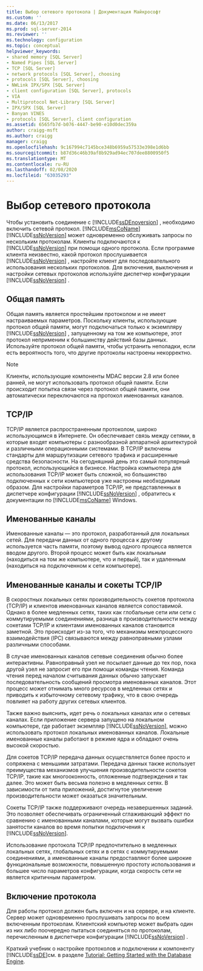 ```yaml
---
title: Выбор сетевого протокола | Документация Майкрософт
ms.custom: ''
ms.date: 06/13/2017
ms.prod: sql-server-2014
ms.reviewer: ''
ms.technology: configuration
ms.topic: conceptual
helpviewer_keywords:
- shared memory [SQL Server]
- Named Pipes [SQL Server]
- TCP [SQL Server]
- network protocols [SQL Server], choosing
- protocols [SQL Server], choosing
- NWLink IPX/SPX [SQL Server]
- client configuration [SQL Server], protocols
- VIA
- Multiprotocol Net-Library [SQL Server]
- IPX/SPX [SQL Server]
- Banyan VINES
- protocols [SQL Server], client configuration
ms.assetid: 6565fb7d-b076-4447-be90-e10d0dec359a
author: craigg-msft
ms.author: craigg
manager: craigg
ms.openlocfilehash: 9c167994c7145bce348b6959a57533e398e1d6bb
ms.sourcegitcommit: b87d36c46b39af8b929ad94ec707dee8800950f5
ms.translationtype: MT
ms.contentlocale: ru-RU
ms.lasthandoff: 02/08/2020
ms.locfileid: "63035293"
---
```

# <a name="choosing-a-network-protocol"></a>Выбор сетевого протокола
  Чтобы установить соединение с [!INCLUDE[ssDEnoversion](../../includes/ssdenoversion-md.md)] , необходимо включить сетевой протокол. [!INCLUDE[msCoName](../../includes/msconame-md.md)][!INCLUDE[ssNoVersion](../../includes/ssnoversion-md.md)] может одновременно обслуживать запросы по нескольким протоколам. Клиенты подключаются к [!INCLUDE[ssNoVersion](../../includes/ssnoversion-md.md)] при помощи одного протокола. Если программе клиента неизвестно, какой протокол прослушивается [!INCLUDE[ssNoVersion](../../includes/ssnoversion-md.md)] , настройте клиент для последовательного использования нескольких протоколов. Для включения, выключения и настройки сетевых протоколов используйте диспетчер конфигурации [!INCLUDE[ssNoVersion](../../includes/ssnoversion-md.md)] .  
  
## <a name="shared-memory"></a>Общая память  
 Общая память является простейшим протоколом и не имеет настраиваемых параметров. Поскольку клиенты, использующие протокол общей памяти, могут подключаться только к экземпляру [!INCLUDE[ssNoVersion](../../includes/ssnoversion-md.md)] , запущенному на том же компьютере, этот протокол неприменим к большинству действий базы данных. Используйте протокол общей памяти, чтобы устранить неполадки, если есть вероятность того, что другие протоколы настроены некорректно.  
  
> [!NOTE]  
>  Клиенты, использующие компоненты MDAC версии 2.8 или более ранней, не могут использовать протокол общей памяти. Если происходит попытка связи через протокол общей памяти, они автоматически переключаются на протокол именованных каналов.  
  
## <a name="tcpip"></a>TCP/IP  
 TCP/IP является распространенным протоколом, широко использующимся в Интернете. Он обеспечивает связь между сетями, в которые входят компьютеры с разнообразной аппаратной архитектурой и различными операционными системами. В TCP/IP включены стандарты для маршрутизации сетевого трафика и расширенные средства безопасности. На сегодняшний день это самый популярный протокол, использующийся в бизнесе. Настройка компьютера для использования TCP/IP может быть сложной, но большинство подключенных к сети компьютеров уже настроены необходимым образом. Для настройки параметров TCP/IP, не представленных в диспетчере конфигурации [!INCLUDE[ssNoVersion](../../includes/ssnoversion-md.md)] , обратитесь к документации по [!INCLUDE[msCoName](../../includes/msconame-md.md)] Windows.  
  
## <a name="named-pipes"></a>Именованные каналы  
 Именованные каналы — это протокол, разработанный для локальных сетей. Для передачи данных от одного процесса к другому используется часть памяти, поэтому вывод одного процесса является вводом другого. Второй процесс может быть как локальным (находиться на том же компьютере, что и первый), так и удаленным (находиться на подключенном к сети компьютере).  
  
## <a name="named-pipes-vs-tcpip-sockets"></a>Именованные каналы и сокеты TCP/IP  
 В скоростных локальных сетях производительность сокетов протокола (TCP/IP) и клиентов именованных каналов является сопоставимой. Однако в более медленных сетях, таких как глобальные сети или сети с коммутируемыми соединениями, разница в производительности между сокетами TCP/IP и клиентами именованных каналов становится заметной. Это происходит из-за того, что механизмы межпроцессного взаимодействия (IPC) связываются между равноправными узлами различными способами.  
  
 В случае именованных каналов сетевые соединения обычно более интерактивны. Равноправный узел не посылает данные до тех пор, пока другой узел не запросит его при помощи команды чтения. Команда чтения перед началом считывания данных обычно запускает последовательность сообщений просмотра именованных каналов. Этот процесс может отнимать много ресурсов в медленных сетях и приводить к избыточному сетевому трафику, что в свою очередь повлияет на работу других сетевых клиентов.  
  
 Также важно выяснить, идет речь о локальных каналах или о сетевых каналах. Если приложение сервера запущено на локальном компьютере, где работает экземпляр [!INCLUDE[ssNoVersion](../../includes/ssnoversion-md.md)], можно использовать протокол локальных именованных каналов. Локальные именованные каналы работают в режиме ядра и обладают очень высокой скоростью.  
  
 Для сокетов TCP/IP передача данных осуществляется более просто и сопряжена с меньшими затратами. Передача данных также использует преимущества механизмов улучшения производительности сокетов TCP/IP, такие как многооконность, отложенные подтверждения и так далее. Это может быть весьма полезно в медленных сетях. В зависимости от типа приложений, достигнутое увеличение производительности может оказаться значительным.  
  
 Сокеты TCP/IP также поддерживают очередь незавершенных заданий. Это позволяет обеспечивать ограниченный сглаживающий эффект по сравнению с именованными каналами, которые могут вызвать ошибки занятости каналов во время попытки подключения к [!INCLUDE[ssNoVersion](../../includes/ssnoversion-md.md)].  
  
 Использование протокола TCP/IP предпочтительно в медленных локальных сетях, глобальных сетях и в сетях с коммутируемыми соединениями, а именованные каналы предоставляют более широкие функциональные возможности, повышенную простоту использования и большее число параметров конфигурации, когда скорость сети не является критичным параметром.  
  
## <a name="enabling-the-protocol"></a>Включение протокола  
 Для работы протокол должен быть включен и на сервере, и на клиенте. Сервер может одновременно прослушивать запросы по всем включенным протоколам. Клиентский компьютер может выбрать один из них либо поочередно пытаться соединяться по протоколам, перечисленным в диспетчере конфигурации [!INCLUDE[ssNoVersion](../../includes/ssnoversion-md.md)] .  
  
 Краткий учебник о настройке протоколов и подключении к компоненту [!INCLUDE[ssDE](../../includes/ssde-md.md)]см. в разделе [Tutorial: Getting Started with the Database Engine](../../relational-databases/tutorial-getting-started-with-the-database-engine.md).  
  
  

